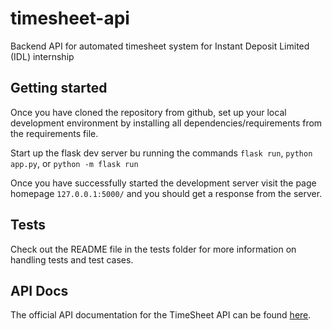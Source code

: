 # timesheet-api
Backend API for automated timesheet system for Instant Deposit Limited (IDL) internship

## Getting started

Once you have cloned the repository from github, set up your local development environment by installing all dependencies/requirements from the requirements file.

Start up the flask dev server bu running the commands `flask run`, `python app.py`, or `python -m flask run`

Once you have successfully started the development server visit the page homepage `127.0.0.1:5000/` and you should get a response from the server.
<!-- 
## Onboarding (local)

## Onboarding (remote) 
-->

## Tests

Check out the README file in the tests folder for more information on handling tests and test cases.

## API Docs

The official API documentation for the TimeSheet API can be found [here](https://documenter.getpostman.com/view/28470767/2s9Y5SVkEB#e190c8ae-a2ed-4724-b74e-c030eedb2172).

